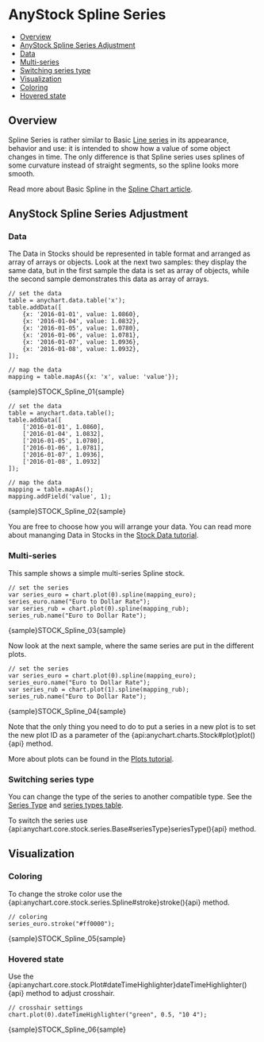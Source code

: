 # AnyStock Spline Series

* [Overview](#overview)
* [AnyStock Spline Series Adjustment](#anystock_spline_series_adjustment)
 * [Data](#data)
 * [Multi-series](#multi_series)
 * [Switching series type](#switching_series_type)
* [Visualization](#visualization)
 * [Coloring](#coloring)
 * [Hovered state](#hovered_state)

## Overview

Spline Series is rather similar to Basic [Line series](Line) in its appearance, behavior and use: it is intended to show how a value of some object changes in time. The only difference is that Spline series uses splines of some curvature instead of straight segments, so the spline looks more smooth.

Read more about Basic Spline in the [Spline Chart article](../../Basic_Charts/Spline_Chart).

## AnyStock Spline Series Adjustment

### Data 

The Data in Stocks should be represented in table format and arranged as array of arrays or objects. Look at the next two samples: they display the same data, but in the first sample the data is set as array of objects, while the second sample demonstrates this data as array of arrays.

```
// set the data
table = anychart.data.table('x');
table.addData([
    {x: '2016-01-01', value: 1.0860},
    {x: '2016-01-04', value: 1.0832},
    {x: '2016-01-05', value: 1.0780},
    {x: '2016-01-06', value: 1.0781},
    {x: '2016-01-07', value: 1.0936},
    {x: '2016-01-08', value: 1.0932},
]);
  
// map the data
mapping = table.mapAs({x: 'x', value: 'value'});
```

{sample}STOCK\_Spline\_01{sample}

```
// set the data
table = anychart.data.table();
table.addData([
    ['2016-01-01', 1.0860],
    ['2016-01-04', 1.0832],
    ['2016-01-05', 1.0780],
    ['2016-01-06', 1.0781],
    ['2016-01-07', 1.0936],
    ['2016-01-08', 1.0932]
]);
  
// map the data
mapping = table.mapAs();
mapping.addField('value', 1);
```

{sample}STOCK\_Spline\_02{sample}

You are free to choose how you will arrange your data. You can read more about mananging Data in Stocks in the [Stock Data tutorial](../Data).

### Multi-series

This sample shows a simple multi-series Spline stock. 

```  
// set the series
var series_euro = chart.plot(0).spline(mapping_euro);
series_euro.name("Euro to Dollar Rate");
var series_rub = chart.plot(0).spline(mapping_rub);
series_rub.name("Euro to Dollar Rate");
```

{sample}STOCK\_Spline\_03{sample}

Now look at the next sample, where the same series are put in the different plots.

```  
// set the series
var series_euro = chart.plot(0).spline(mapping_euro);
series_euro.name("Euro to Dollar Rate");
var series_rub = chart.plot(1).spline(mapping_rub);
series_rub.name("Euro to Dollar Rate");
```

{sample}STOCK\_Spline\_04{sample}

Note that the only thing you need to do to put a series in a new plot is to set the new plot ID as a parameter of the {api:anychart.charts.Stock#plot}plot(){api} method.

More about plots can be found in the [Plots tutorial](../Chart_Plots).

### Switching series type

You can change the type of the series to another compatible type. See the [Series Type](Series_Type) and [series types table](Supported_Series#list_of_supported_series).

To switch the series use {api:anychart.core.stock.series.Base#seriesType}seriesType(){api} method.

## Visualization

### Coloring

To change the stroke color use the {api:anychart.core.stock.series.Spline#stroke}stroke(){api} method.

```
// coloring
series_euro.stroke("#ff0000");
```
{sample}STOCK\_Spline\_05{sample}

### Hovered state

Use the {api:anychart.core.stock.Plot#dateTimeHighlighter}dateTimeHighlighter(){api} method to adjust crosshair.

```
// crosshair settings
chart.plot(0).dateTimeHighlighter("green", 0.5, "10 4");
```

{sample}STOCK\_Spline\_06{sample}